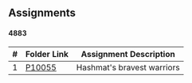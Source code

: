 ##  Assignments
#### 4883

|   #   | Folder Link            | Assignment Description                               |
| :---: | ---------------------- | ---------------------------------------------------- |
|   1   |[P10055](./P10055/README.md)| Hashmat's bravest warriors                       |